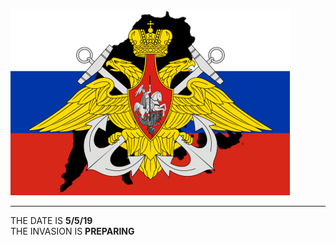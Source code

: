 ![alt text](https://github.com/WulfyWulf/CLIMB-MOUNT-OLYMPUS/blob/master/olympus.png "Invasion of Malden")
***

THE DATE IS **5/5/19**<br>
THE INVASION IS **PREPARING**<br>
